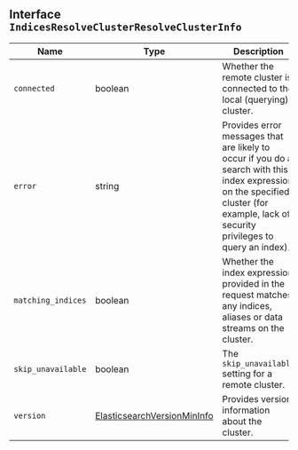 ## Interface `IndicesResolveClusterResolveClusterInfo`

| Name | Type | Description |
| - | - | - |
| `connected` | boolean | Whether the remote cluster is connected to the local (querying) cluster. |
| `error` | string | Provides error messages that are likely to occur if you do a search with this index expression on the specified cluster (for example, lack of security privileges to query an index). |
| `matching_indices` | boolean | Whether the index expression provided in the request matches any indices, aliases or data streams on the cluster. |
| `skip_unavailable` | boolean | The `skip_unavailable` setting for a remote cluster. |
| `version` | [ElasticsearchVersionMinInfo](./ElasticsearchVersionMinInfo.md) | Provides version information about the cluster. |
